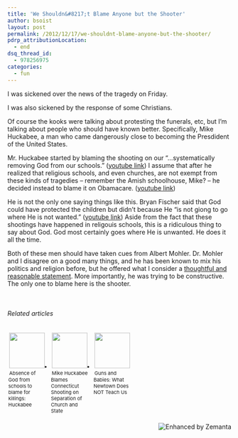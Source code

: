 ```yaml
---
title: 'We Shouldn&#8217;t Blame Anyone but the Shooter'
author: bsoist
layout: post
permalink: /2012/12/17/we-shouldnt-blame-anyone-but-the-shooter/
pdrp_attributionLocation:
  - end
dsq_thread_id:
  - 978256975
categories:
  - fun
---
```

I was sickened over the news of the tragedy on Friday.

I was also sickened by the response of some Christians.

Of course the kooks were talking about protesting the funerals, etc, but I’m talking about people who should have known better. Specifically, Mike Huckabee, a man who came dangerously close to becoming the Presdident of the United States.

Mr. Huckabee started by blaming the shooting on our “…systematically removing God from our schools.” ([youtube link][1]) I assume that after he realized that religious schools, and even churches, are not exempt from these kinds of tragedies &#8211; remember the Amish schoolhouse, Mike? &#8211; he decided instead to blame it on Obamacare. ([youtube link][2])

He is not the only one saying things like this. Bryan Fischer said that God could have protected the children but didn’t because He “is not giong to go where He is not wanted.” ([youtube link][3]) Aside from the fact that these shootings have happened in religouis schools, this is a ridiculous thing to say about God. God most certainly goes where He is unwanted. He does it all the time.

Both of these men should have taken cues from Albert Mohler. Dr. Mohler and I disagree on a good many things, and he has been known to mix his politics and religion before, but he offered what I consider a [thoughtful and reasonable statement][4]. More importantly, he was trying to be constructive. The only one to blame here is the shooter.

&nbsp;

<h6 class="zemanta-related-title" style="font-size: 1em;">
  Related articles
</h6>

<ul class="zemanta-article-ul zemanta-article-ul-image" style="margin: 0; padding: 0; overflow: hidden;">
  <li class="zemanta-article-ul-li-image zemanta-article-ul-li" style="padding: 0; background: none; float: left; vertical-align: top; text-align: left; width: 84px; font-size: 11px; margin: 2px 10px 10px 2px;">
    <a style="padding: 2px; text-decoration: none;" href="http://blog.seattlepi.com/seattlepolitics/2012/12/14/absence-of-god-from-schools-to-blame-for-killings-huckabee/" target="_blank"><img style="padding: 0; margin: 0; border: 0; width: 80px;" alt="" src="http://i.zemanta.com/132459893_80_80.jpg" /></a><a style="overflow: hidden; text-decoration: none; line-height: 12pt; height: 80px; padding: 5px 2px 0 2px;" href="http://blog.seattlepi.com/seattlepolitics/2012/12/14/absence-of-god-from-schools-to-blame-for-killings-huckabee/" target="_blank">Absence of God from schools to blame for killings: Huckabee</a>
  </li>
  <li class="zemanta-article-ul-li-image zemanta-article-ul-li" style="padding: 0; background: none; float: left; vertical-align: top; text-align: left; width: 84px; font-size: 11px; margin: 2px 10px 10px 2px;">
    <a style="padding: 2px; text-decoration: none;" href="http://www.truthdig.com/avbooth/item/huckabee_blames_shooting_on_separation_of_church_and_state_20121214/" target="_blank"><img style="padding: 0; margin: 0; border: 0; width: 80px;" alt="" src="http://i.zemanta.com/132474068_80_80.jpg" /></a><a style="overflow: hidden; text-decoration: none; line-height: 12pt; height: 80px; padding: 5px 2px 0 2px;" href="http://www.truthdig.com/avbooth/item/huckabee_blames_shooting_on_separation_of_church_and_state_20121214/" target="_blank">Mike Huckabee Blames Connecticut Shooting on Separation of Church and State</a>
  </li>
  <li class="zemanta-article-ul-li-image zemanta-article-ul-li" style="padding: 0; background: none; float: left; vertical-align: top; text-align: left; width: 84px; font-size: 11px; margin: 2px 10px 10px 2px;">
    <a style="padding: 2px; text-decoration: none;" href="http://www.religiondispatches.org/dispatches/antheabutler/6697/guns_and_babies__what_newtown_does_not_teach_us/" target="_blank"><img style="padding: 0; margin: 0; border: 0; width: 80px;" alt="" src="http://i.zemanta.com/noimg_75_80_80.jpg" /></a><a style="overflow: hidden; text-decoration: none; line-height: 12pt; height: 80px; padding: 5px 2px 0 2px;" href="http://www.religiondispatches.org/dispatches/antheabutler/6697/guns_and_babies__what_newtown_does_not_teach_us/" target="_blank">Guns and Babies: What Newtown Does NOT Teach Us</a>
  </li>
</ul>

<div class="zemanta-pixie" style="margin-top: 10px; height: 15px;">
  <a class="zemanta-pixie-a" title="Enhanced by Zemanta" href="http://www.zemanta.com/?px"><img class="zemanta-pixie-img" style="border: none; float: right;" alt="Enhanced by Zemanta" src="http://img.zemanta.com/zemified_h.png?x-id=1d1f1da6-0f42-4078-8e20-5a0ad30b81f0" /></a>
</div>

 [1]: http://www.youtube.com/watch?v=LXQ-uo8UVws&feature=youtu.be
 [2]: http://www.youtube.com/watch?feature=player_embedded&v=o1AdkJyOkgQ
 [3]: http://www.youtube.com/watch?feature=player_embedded&v=is2x7QTZ8AI
 [4]: http://www.albertmohler.com/2012/12/14/rachel-weeping-for-her-children-the-massacre-in-connecticut/?utm_source=feedburner&utm_medium=feed&utm_campaign=Feed%3A+AlbertMohlersBlog+%28Albert+Mohler%27s+Blog%29
